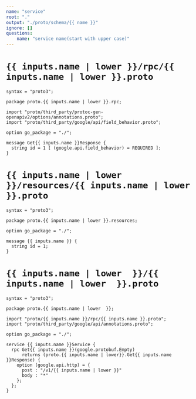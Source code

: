```yaml
---
name: "service"
root: "."
output: "./proto/schema/{{ name }}"
ignore: []
questions:
    name: "service name(start with upper case)"
---
```


# `{{ inputs.name | lower }}/rpc/{{ inputs.name | lower }}.proto`

```
syntax = "proto3";

package proto.{{ inputs.name | lower }}.rpc;

import "proto/third_party/protoc-gen-openapiv2/options/annotations.proto";
import "proto/third_party/google/api/field_behavior.proto";

option go_package = "./";

message Get{{ inputs.name }}Response {
  string id = 1 [ (google.api.field_behavior) = REQUIRED ];
}
```

# `{{ inputs.name | lower  }}/resources/{{ inputs.name | lower  }}.proto`

```
syntax = "proto3";

package proto.{{ inputs.name | lower }}.resources;

option go_package = "./";

message {{ inputs.name }} {
  string id = 1;
}
```

# `{{ inputs.name | lower  }}/{{ inputs.name | lower  }}.proto`

```
syntax = "proto3";

package proto.{{ inputs.name | lower  }};

import "proto/{{ inputs.name }}/rpc/{{ inputs.name }}.proto";
import "proto/third_party/google/api/annotations.proto";

option go_package = "./";

service {{ inputs.name }}Service {
  rpc Get{{ inputs.name }}(google.protobuf.Empty)
      returns (proto.{{ inputs.name | lower}}.Get{{ inputs.name }}Response) {
    option (google.api.http) = {
      post : "/v1/{{ inputs.name | lower }}"
      body : "*"
    };
  };
}
```
